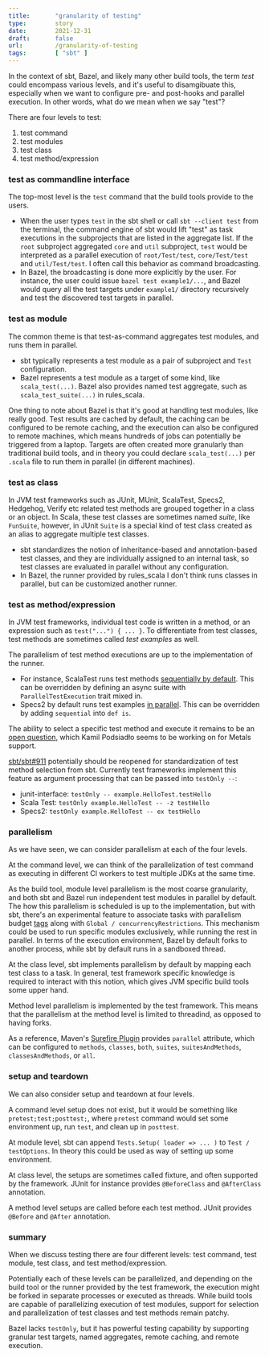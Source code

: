 ```yaml
---
title:       "granularity of testing"
type:        story
date:        2021-12-31
draft:       false
url:         /granularity-of-testing
tags:        [ "sbt" ]
---
```


In the context of sbt, Bazel, and likely many other build tools, the term _test_ could encompass various levels, 
and it's useful to disamgibuate this, especially when we want to configure pre- and post-hooks and parallel execution.
In other words, what do we mean when we say "test"?

There are four levels to test:

1. test command
2. test modules
3. test class
4. test method/expression

### test as commandline interface

The top-most level is the `test` command that the build tools provide to the users.

- When the user types `test` in the sbt shell or call `sbt --client test` from the terminal,
the command engine of sbt would lift "test" as task executions in the subprojects that are listed in the aggregate list.
  If the `root` subproject aggregated `core` and `util` subproject, `test` would be interpreted as a parallel execution of
`root/Test/test`, `core/Test/test` and `util/Test/test`.
  I often call this behavior as command broadcasting.
- In Bazel, the broadcasting is done more explicitly by the user.
  For instance, the user could issue `bazel test example1/...`, and Bazel would query all the test targets
  under `example1/` directory recursively and test the discovered test targets in parallel.

### test as module

The common theme is that test-as-command aggregates test modules, and runs them in parallel.

- sbt typically represents a test module as a pair of subproject and `Test` configuration.
- Bazel represents a test module as a target of some kind, like `scala_test(...)`.
  Bazel also provides named test aggregate, such as `scala_test_suite(...)` in rules\_scala.

One thing to note about Bazel is that it's good at handling test modules, like really good.
Test results are cached by default, the caching can be configured to be remote caching,
and the execution can also be configured to remote machines, which means hundreds of jobs
can potentially be triggered from a laptop.
Targets are often created more granularly than traditional build tools, and in theory you could
declare `scala_test(...)` per `.scala` file to run them in parallel (in different machines).

### test as class

In JVM test frameworks such as JUnit, MUnit, ScalaTest, Specs2, Hedgehog, Verify etc related test methods are grouped together in a class or an object.
In Scala, these test classes are sometimes named _suite_, like `FunSuite`, however, in JUnit `Suite` is a special kind of test class created as an alias
to aggregate multiple test classes.

- sbt standardizes the notion of inheritance-based and annotation-based test classes, and they are individually assigned to an internal task, so test classes are evaluated in parallel without any configuration.
- In Bazel, the runner provided by rules\_scala I don't think runs classes in parallel, but can be customized another runner.

### test as method/expression

In JVM test frameworks, individual test code is written in a method, or an expression such as `test("...") { ... }`.
To differentiate from test classes, test methods are sometimes called _test examples_ as well.

The parallelism of test method executions are up to the implementation of the runner.

- For instance, ScalaTest runs test methods [sequentially by default](https://www.scalatest.org/user_guide/async_testing).
  This can be overridden by defining an async suite with `ParallelTestExecution` trait mixed in.
- Specs2 by default runs test examples [in parallel](https://etorreborre.github.io/specs2/guide/SPECS2-4.8.3/org.specs2.guide.Execution.html).
  This can be overridden by adding `sequential` into `def is`.

The ability to select a specific test method and execute it remains to be an [open question](https://github.com/build-server-protocol/build-server-protocol/issues/249), which Kamil Podsiadło seems to be working on for Metals support.

[sbt/sbt#911](https://github.com/sbt/sbt/issues/911) potentially should be reopened for standardization of test method selection from sbt. Currently test frameworks implement this feature as argument processing that can be passed into `testOnly --`:

- junit-interface: `testOnly -- example.HelloTest.testHello`
- Scala Test: `testOnly example.HelloTest -- -z testHello`
- Specs2: `testOnly example.HelloTest -- ex testHello`

### parallelism

As we have seen, we can consider parallelism at each of the four levels.

At the command level, we can think of the parallelization of test command as executing in different CI workers to test multiple JDKs at the same time.

As the build tool, module level parallelism is the most coarse granularity, and both sbt and Bazel run independent test modules in parallel by default.
The how this parallelism is scheduled is up to the implementation, but with sbt, there's an experimental feature to associate tasks
with parallelism budget [tags](https://www.scala-sbt.org/1.x/docs/Parallel-Execution.html#Tagging+Tasks) along with `Global / concurrencyRestrictions`.
This mechanism could be used to run specific modules exclusively, while running the rest in parallel.
In terms of the execution environment, Bazel by default forks to another process, while sbt by default runs in a sandboxed thread.

At the class level, sbt implements parallelism by default by mapping each test class to a task.
In general, test framework specific knowledge is required to interact with this notion, which gives JVM specific build tools some upper hand.

Method level parallelism is implemented by the test framework. This means that the parallelism at the method level is limited to
threadind, as opposed to having forks.

As a reference, Maven's [Surefire Plugin](https://maven.apache.org/surefire/maven-surefire-plugin/examples/fork-options-and-parallel-execution.html)
provides `parallel` attribute, which can be configured to `methods`, `classes`, `both`,
`suites`, `suitesAndMethods`, `classesAndMethods`, or `all`.

### setup and teardown

We can also consider setup and teardown at four levels.

A command level setup does not exist, but it would be something like `pretest;test;posttest;`,
where `pretest` command would set some environment up, run `test`, and clean up in `posttest`.

At module level, sbt can append `Tests.Setup( loader => ... )` to `Test / testOptions`.
In theory this could be used as way of setting up some environment.

At class level, the setups are sometimes called fixture, and often supported by the framework.
JUnit for instance provides `@BeforeClass` and `@AfterClass` annotation.

A method level setups are called before each test method.
JUnit provides `@Before` and `@After` annotation.

### summary

When we discuss testing there are four different levels: test command, test module, test class, and test method/expression.

Potentially each of these levels can be parallelized, and depending on the build tool or the runner provided by the test framework, the execution might be forked in separate processes or executed as threads.
While build tools are capable of parallelizing execution of test modules, support for selection and parallelization of test classes and test methods remain patchy.

Bazel lacks `testOnly`, but it has powerful testing capability by supporting granular test targets,
named aggregates, remote caching, and remote execution.


